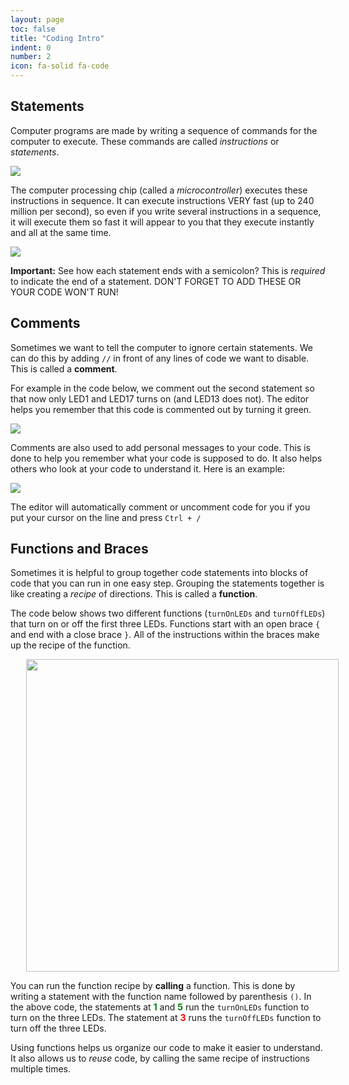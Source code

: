 ```yaml
---
layout: page
toc: false
title: "Coding Intro"
indent: 0
number: 2
icon: fa-solid fa-code
---
```


## Statements

Computer programs are made by writing a sequence of commands for the computer to execute.  These commands are called *instructions* or *statements*.

<img src="{% link media/code.png %}">

The computer processing chip (called a *microcontroller*) executes these instructions in sequence.  It can execute instructions VERY fast (up to 240 million per second), so even if you write several instructions in a sequence, it will execute them so fast it will appear to you that they execute instantly and all at the same time.

<img src="{% link media/semicolons.png %}">

**Important:** See how each statement ends with a semicolon?  This is *required* to indicate the end of a statement.  DON'T FORGET TO ADD THESE OR YOUR CODE WON'T RUN!

## Comments
Sometimes we want to tell the computer to ignore certain statements.  We can do this by adding `//` in front of any lines of code we want to disable. This is called a **comment**. 

For example in the code below, we comment out the second statement so that now only LED1 and LED17 turns on (and LED13 does not).  The editor helps you remember that this code is commented out by turning it green.

<img src="{% link media/comments1.png %}">

Comments are also used to add personal messages to your code.  This is done to help you remember what your code is supposed to do.  It also helps others who look at your code to understand it.  Here is an example:

<img src="{% link media/comments2.png %}">


The editor will automatically comment or uncomment code for you if you put your cursor on the line and press `Ctrl + /`

## Functions and Braces
Sometimes it is helpful to group together code statements into blocks of code that you can run in one easy step.  Grouping the statements together is like creating a *recipe* of directions.  This is called a **function**.

The code below shows two different functions (`turnOnLEDs` and `turnOffLEDs`) that turn on or off the first three LEDs.  Functions start with an open brace `{` and end with a close brace `}`.  All of the instructions within the braces make up the recipe of the function.

<img src="{% link media/functions.png %}" hspace="5%" width="500">

You can run the function recipe by **calling** a function.  This is done by writing a statement with the function name followed by parenthesis `()`. In the above code, the statements at <span style="color:green">**1**</span> and <span style="color:green">**5**</span> run the `turnOnLEDs` function to turn on the three LEDs.  The statement at <span style="color:red">**3**</span> runs the `turnOffLEDs` function to turn off the three LEDs. 

Using functions helps us organize our code to make it easier to understand.  It also allows us to *reuse* code, by calling the same recipe of instructions multiple times.  


